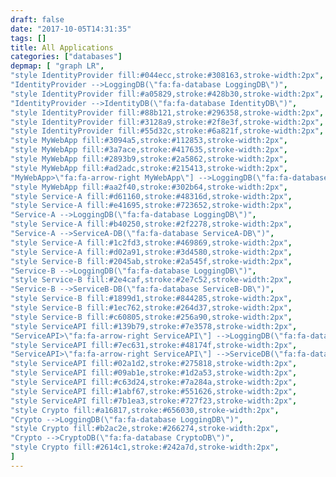 ```yaml
---
draft: false
date: "2017-10-05T14:31:35"
tags: []
title: All Applications
categories: ["databases"]
depmap: [ "graph LR",
"style IdentityProvider fill:#044ecc,stroke:#308163,stroke-width:2px",
"IdentityProvider -->LoggingDB(\"fa:fa-database LoggingDB\")",
"style IdentityProvider fill:#a05829,stroke:#428b30,stroke-width:2px",
"IdentityProvider -->IdentityDB(\"fa:fa-database IdentityDB\")",
"style IdentityProvider fill:#88b121,stroke:#296358,stroke-width:2px",
"style IdentityProvider fill:#3128a9,stroke:#2f8e3f,stroke-width:2px",
"style IdentityProvider fill:#55d32c,stroke:#6a821f,stroke-width:2px",
"style MyWebApp fill:#3094a5,stroke:#112853,stroke-width:2px",
"style MyWebApp fill:#3a7ace,stroke:#417635,stroke-width:2px",
"style MyWebApp fill:#2893b9,stroke:#2a5862,stroke-width:2px",
"style MyWebApp fill:#ad2adc,stroke:#215413,stroke-width:2px",
"MyWebApp>\"fa:fa-arrow-right MyWebApp\"] -->LoggingDB(\"fa:fa-database LoggingDB\")",
"style MyWebApp fill:#aa2f40,stroke:#302b64,stroke-width:2px",
"style Service-A fill:#d61160,stroke:#48316d,stroke-width:2px",
"style Service-A fill:#e41695,stroke:#723652,stroke-width:2px",
"Service-A -->LoggingDB(\"fa:fa-database LoggingDB\")",
"style Service-A fill:#b40250,stroke:#2f2278,stroke-width:2px",
"Service-A -->ServiceA-DB(\"fa:fa-database ServiceA-DB\")",
"style Service-A fill:#1c2fd3,stroke:#469869,stroke-width:2px",
"style Service-A fill:#d02a91,stroke:#3d4580,stroke-width:2px",
"style Service-B fill:#2045ab,stroke:#2a545f,stroke-width:2px",
"Service-B -->LoggingDB(\"fa:fa-database LoggingDB\")",
"style Service-B fill:#2e4caf,stroke:#2e7c52,stroke-width:2px",
"Service-B -->ServiceB-DB(\"fa:fa-database ServiceB-DB\")",
"style Service-B fill:#1899d1,stroke:#844285,stroke-width:2px",
"style Service-B fill:#1ec762,stroke:#264d37,stroke-width:2px",
"style Service-B fill:#c60805,stroke:#256a90,stroke-width:2px",
"style ServiceAPI fill:#139b79,stroke:#7e3578,stroke-width:2px",
"ServiceAPI>\"fa:fa-arrow-right ServiceAPI\"] -->LoggingDB(\"fa:fa-database LoggingDB\")",
"style ServiceAPI fill:#7ec631,stroke:#48174f,stroke-width:2px",
"ServiceAPI>\"fa:fa-arrow-right ServiceAPI\"] -->ServiceDB(\"fa:fa-database ServiceDB\")",
"style ServiceAPI fill:#02a1d2,stroke:#275818,stroke-width:2px",
"style ServiceAPI fill:#09ab1e,stroke:#1d2a53,stroke-width:2px",
"style ServiceAPI fill:#c63d24,stroke:#7a284a,stroke-width:2px",
"style ServiceAPI fill:#1abf67,stroke:#551626,stroke-width:2px",
"style ServiceAPI fill:#7b1ea3,stroke:#727f23,stroke-width:2px",
"style Crypto fill:#a16817,stroke:#656030,stroke-width:2px",
"Crypto -->LoggingDB(\"fa:fa-database LoggingDB\")",
"style Crypto fill:#b2ac2e,stroke:#266274,stroke-width:2px",
"Crypto -->CryptoDB(\"fa:fa-database CryptoDB\")",
"style Crypto fill:#2614c1,stroke:#242a7d,stroke-width:2px",
]
---
```

			
